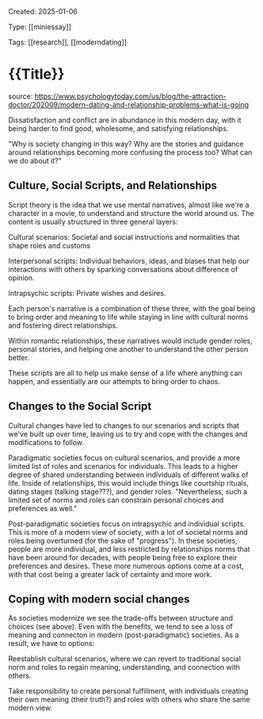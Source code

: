 Created: 2025-01-06

Type: [[miniessay]] 

Tags: [[research]], [[moderndating]]

# {{Title}}

source: https://www.psychologytoday.com/us/blog/the-attraction-doctor/202009/modern-dating-and-relationship-problems-what-is-going

Dissatisfaction and conflict are in abundance in this modern day, with it being harder to find good, wholesome, and satisfying relationships.

"Why is society changing in this way? Why are the stories and guidance around relationships becoming more confusing the process too? What can we do about it?"

## Culture, Social Scripts, and Relationships

Script theory is the idea that we use mental narratives, almost like we're a character in a movie, to understand and structure the world around us. The content is usually structured in three general layers:

Cultural scenarios: Societal and social instructions and normalities that shape roles and customs  

Interpersonal scripts: Individual behaviors, ideas, and biases that help our interactions with others by sparking conversations about difference of opinion.

Intrapsychic scripts: Private wishes and desires.

Each person's narrative is a combination of these three, with the goal being to bring order and meaning to life while staying in line with cultural norms and fostering direct relationships. 

Within romantic relationships, these narratives would include gender roles, personal stories, and helping one another to understand the other person better.

These scripts are all to help us make sense of a life where anything can happen, and essentially are our attempts to bring order to chaos.

## Changes to the Social Script

Cultural changes have led to changes to our scenarios and scripts that we've built up over time, leaving us to try and cope with the changes and modifications to follow.

Paradigmatic societies focus on cultural scenarios, and provide a more limited list of roles and scenarios for individuals. This leads to a higher degree of shared understanding between individuals of different walks of life. Inside of relationships, this would include things like courtship rituals, dating stages (talking stage???), and gender roles. "Nevertheless, such a limited set of norms and roles can constrain personal choices and preferences as well." 

Post-paradigmatic societies focus on intrapsychic and individual scripts. This is more of a modern view of society, with a lot of societal norms and roles being overturned (for the sake of "progress"). In these societies, people are more individual, and less restricted by relationships norms that have been around for decades, with people being free to explore their preferences and desires. These more numerous options come at a cost, with that cost being a greater lack of certainty and more work.

## Coping with modern social changes

As societies modernize we see the trade-offs between structure and choices (see above). Even with the benefits, we tend to see a loss of meaning and connecton in modern (post-paradigmatic) societies. As a result, we have to options:

Reestablish cultural scenarios, where we can revert to traditional social norm and roles to regain meaning, understanding, and connection with others.

Take responsibility to create personal fulfillment, with individuals creating their own meaning (their truth?) and roles with others who share the same modern view.
